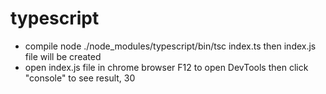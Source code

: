 # typescript

- compile
  node ./node_modules/typescript/bin/tsc index.ts
  then index.js file will be created
- open index.js file in chrome browser
  F12 to open DevTools
  then click "console" to see result, 30